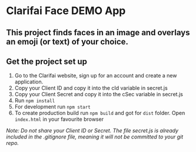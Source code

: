 # Clarifai Face DEMO App

## This project finds faces in an image and overlays an emoji (or text) of your choice.

## Get the project set up

1. Go to the Clarifai website, sign up for an account and create a new application.
2. Copy your Client ID and copy it into the cId variable in secret.js
3. Copy your Client Secret and copy it into the cSec variable in secret.js
4. Run ```npm install```
5. For development run ```npm start```
6. To create production build run ```npm build``` and got for ```dist``` folder. Open ```index.html``` in your favourite browser


*Note: Do not share your Client ID or Secret. The file secret.js is already included in the .gitignore file, meaning it will not be committed to your git repo.*
